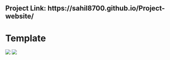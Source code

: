 <h2><b>Project Link:</b> https://sahil8700.github.io/Project-website/</h2>
<h1> Template</h1>

<img src="https://github.com/sahil8700/Frontend/blob/master/Screenshots/Screenshot%202020-02-29%20at%208.35.01%20PM.png">
<img src="https://github.com/sahil8700/Frontend/blob/master/Screenshots/Screenshot%202020-02-29%20at%208.36.00%20PM.png">
